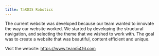 ```yaml
---
title: TaRDIS Robotics
---
```

The current website was developed because our team wanted to innovate the way our website worked. We started by developing the structural navigation, and selecting the theme that we wished to work with. The goal was to create a website that was beautiful, content efficient and unique.

Visit the website: https://www.team5416.com
